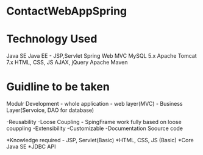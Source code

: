 # ContactWebAppSpring
Technology Used
=================
Java SE
Java EE - JSP,Servlet
Spring Web MVC
MySQL 5.x
Apache Tomcat 7.x
HTML, CSS, JS
AJAX, jQuery
Apache Maven

 
Guidline to be taken
====================
Modulr Development - whole application
	- web layer(MVC)
	- Business Layer(Servoice, DAO for database)

-Reusability
-Loose Coupling - SpingFrame work fully based on loose couppling
-Extensibility
-Customizable
-Documentation Soource code


*Knowledge required - JSP, Servlet(Basic)
*HTML, CSS, JS (Basic)
*Core Java SE
*JDBC API

